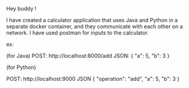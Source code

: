 Hey buddy ! 

I have created a calculator application that uses Java and Python in a separate docker container, and they communicate with each other on a network. 
I have used postman for inputs to the calculator.

ex:

(for Java)
POST: http://localhost:8000/add 
    JSON: 
    {
    "a": 5,
    "b": 3
    }


(for Python)

POST: http://localhost:9000
    JSON
    {
    "operation": "add",
    "a": 5,
    "b": 3
    }
